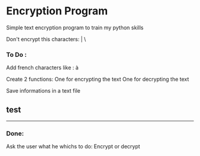 # Encryption Program
 Simple text encryption program to train my python skills

Don't encrypt this characters: | \\



### To Do :

Add french characters like : à 

Create 2 functions:
    One for encrypting the text 
    One for decrypting the text

Save informations in a text file

test
-

****

### Done:

Ask the user what he whichs to do: Encrypt or decrypt
